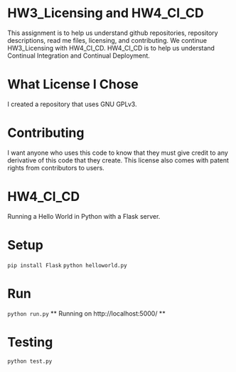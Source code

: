 # HW3_Licensing and HW4_CI_CD
This assignment is to help us understand github repositories, repository descriptions, read me files, licensing, and contributing.
We continue HW3_Licensing with HW4_CI_CD. HW4_CI_CD is to help us understand Continual Integration and Continual Deployment.
# What License I Chose
I created a repository that uses GNU GPLv3. 
# Contributing
I want anyone who uses this code to know that they must give credit to any derivative of this code that they create. This license also comes with patent rights from contributors to users.
# HW4_CI_CD
Running a Hello World in Python with a Flask server.
# Setup 
`pip install Flask`
`python helloworld.py`
# Run
`python run.py`
** Running on http://localhost:5000/ **
# Testing
`python test.py`
